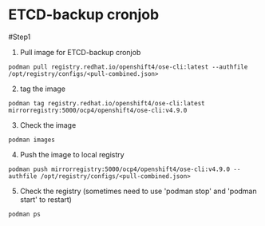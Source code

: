 ETCD-backup cronjob
====

#Step1

1. Pull image for ETCD-backup cronjob
```
podman pull registry.redhat.io/openshift4/ose-cli:latest --authfile /opt/registry/configs/<pull-combined.json>
```
2. tag the image
```
podman tag registry.redhat.io/openshift4/ose-cli:latest mirrorregistry:5000/ocp4/openshift4/ose-cli:v4.9.0
```
3. Check the image
```
podman images
```
4. Push the image to local registry
```
podman push mirrorregistry:5000/ocp4/openshift4/ose-cli:v4.9.0 --authfile /opt/registry/configs/<pull-combined.json>
```
5. Check the registry (sometimes need to use 'podman stop' and 'podman start' to restart)
```
podman ps
```
